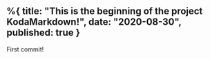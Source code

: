 %{
    title: "This is the beginning of the project KodaMarkdown!",
    date: "2020-08-30",
    published: true
}
---

First commit!